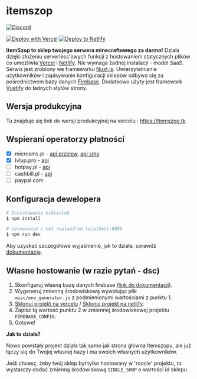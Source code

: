 # itemszop

[![Discord](https://img.shields.io/badge/discord-%237289DA.svg?style=for-the-badge&logo=discord&logoColor=white)](https://discord.com/invite/Nx28v3yAER)

[![Deploy with Vercel](https://vercel.com/button)](https://vercel.com/new/clone?repository-url=https://github.com/michaljaz/itemszop)
[![Deploy to Netlify](https://www.netlify.com/img/deploy/button.svg)](https://app.netlify.com/start/deploy?repository=https://github.com/michaljaz/itemszop)

**ItemSzop to sklep twojego serwera minecraftowego za darmo!** Działa dzięki złożeniu serverless'owych funkcji z hostowaniem statycznych plików co umożliwia [Vercel](https://vercel.com/) i [Netlify](https://www.netlify.com/). Nie wymaga żadnej instalacji - model SaaS. Serwis jest zrobiony we frameworku [Nuxt.js](https://nuxtjs.org/). Uwierzytelnianie użytkowników i zapisywanie konfiguracji sklepów odbywa się za pośrednictwem bazy danych [Firebase](https://firebase.google.com/). Dodatkowo użyty jest framework [Vuetify](https://vuetifyjs.com/) do ładnych stylów strony.

## Wersja produkcyjna

Tu znajduje się link do wersji produkcyjnej na vercelu : https://itemszop.tk

## Wspierani operatorzy płatności

- [x] microsms.pl - [api przelew](https://microsms.pl/documents/przelewy_online.pdf), [api sms](https://microsms.pl/kernel/Mails/files/dokumentacja_techniczna_mirosms.pdf)
- [x] lvlup.pro - [api](https://api.lvlup.pro/v4/redoc)
- [ ] hotpay.pl - [api](https://hotpay.pl/dokumentacja-api/)
- [ ] cashbill.pl - [api](https://www.cashbill.pl/pobierz/api/)
- [ ] paypal.com

## Konfiguracja dewelopera

```bash
# Instalowanie bibliotek
$ npm install

# serwowanie z hot reaload'em localhost:8080
$ npm run dev

```

Aby uzyskać szczegółowe wyjaśnienie, jak to działa, sprawdź [dokumentację](https://nuxtjs.org).

## Własne hostowanie (w razie pytań - dsc)

1. Skonfiguruj własną bazę danych firebase
[(link do dokumentacji)](https://github.com/michaljaz/itemszop/wiki/Konfiguracja-sklepu-z-w%C5%82asn%C4%85-baz%C4%85-firebase).
2. Wygeneruj zmienną środowiskową wywołując plik ```misc/env_generator.js``` z podmienionymi wartościami z punktu 1.
3. [Sklonuj projekt na vercelu](https://vercel.com/new/clone?repository-url=https://github.com/michaljaz/itemszop) / [Sklonuj projekt na netlify](https://app.netlify.com/start/deploy?repository=https://github.com/michaljaz/itemszop).
4. Zapisz tą wartość punktu 2 w zmiennej środowiskowej projektu ```FIREBASE_CONFIG```.
5. Gotowe!

**Jak to działa?**

Nowo powstały projekt działa tak samo jak strona główna Itemszopu, ale już łączy się do Twojej własnej bazy i ma swoich własnych użytkowników.

Jeśli chcesz, żeby twój sklep był tylko hostowany w 'roocie' projektu, to wystarczy dodać zmienną środowiskową ```SINGLE_SHOP``` o wartości id sklepu.
